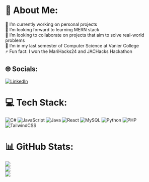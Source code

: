# 💫 About Me:
🔭 I’m currently working on personal projects<br>🌱 I’m looking forward to learning MERN stack<br>👯 I’m looking to collaborate on projects that aim to solve real-world problems<br>🤝 I’m in my last semester of Computer Science at Vanier College<br>⚡ Fun fact: I won the MariHacks24 and JACHacks Hackathon


## 🌐 Socials:
[![LinkedIn](https://img.shields.io/badge/LinkedIn-%230077B5.svg?logo=linkedin&logoColor=white)](https://www.linkedin.com/in/maxym-galenko-9632a9264/) 

# 💻 Tech Stack:
![C#](https://img.shields.io/badge/c%23-%23239120.svg?style=for-the-badge&logo=csharp&logoColor=white) ![JavaScript](https://img.shields.io/badge/javascript-%23323330.svg?style=for-the-badge&logo=javascript&logoColor=%23F7DF1E) ![Java](https://img.shields.io/badge/java-%23ED8B00.svg?style=for-the-badge&logo=openjdk&logoColor=white) ![React](https://img.shields.io/badge/react-%2320232a.svg?style=for-the-badge&logo=react&logoColor=%2361DAFB) ![MySQL](https://img.shields.io/badge/mysql-4479A1.svg?style=for-the-badge&logo=mysql&logoColor=white) ![Python](https://img.shields.io/badge/python-3670A0?style=for-the-badge&logo=python&logoColor=ffdd54) ![PHP](https://img.shields.io/badge/php-%23777BB4.svg?style=for-the-badge&logo=php&logoColor=white) ![TailwindCSS](https://img.shields.io/badge/tailwindcss-%2338B2AC.svg?style=for-the-badge&logo=tailwind-css&logoColor=white)
# 📊 GitHub Stats:
![](https://github-readme-stats.vercel.app/api?username=MaxGalenko&theme=radical&hide_border=false&include_all_commits=true&count_private=true)<br/>
![](https://github-readme-streak-stats.herokuapp.com/?user=MaxGalenko&theme=radical&hide_border=false)<br/>
![](https://github-readme-stats.vercel.app/api/top-langs/?username=MaxGalenko&theme=radical&hide_border=false&include_all_commits=true&count_private=true&layout=compact)

<!-- Proudly created with GPRM ( https://gprm.itsvg.in ) -->
